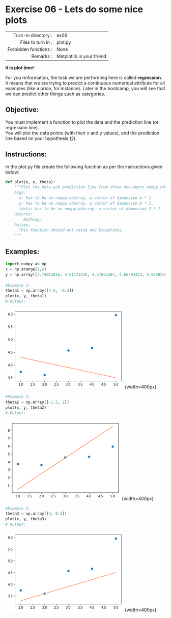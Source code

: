 # Exercise 06 - Lets do some nice plots

|                       |                           |
| --------------------: | ------------------------- |
|   Turn-in directory : | ex06                      |
|    Files to turn in : | plot.py                   |
| Forbidden functions : | None                      |
|             Remarks : | Matplotlib is your friend |


**It is plot time!**

For you rinformation, the task we are performing here is called **regression**. It means that we are trying to predict a continuous numerical attribute for all examples (like a price, for instance). Later in the bootcamp, you will see that we can predict other things such as categories.


## Objective:
You must implement a function to plot the data and the prediction line (or regression line).  
You will plot the data points (with their x and y values), and the prediction line based on your hypothesis ($\hat{y}$).


## Instructions:
In the plot.py file create the following function as per the instructions given below:
```python
def plot(x, y, theta):
    """Plot the data and prediction line from three non-empty numpy.ndarray.
    Args:
      x: has to be an numpy.ndarray, a vector of dimension m * 1.
      y: has to be an numpy.ndarray, a vector of dimension m * 1.
      theta: has to be an numpy.ndarray, a vector of dimension 2 * 1.
    Returns:
        Nothing.
    Raises:
      This function should not raise any Exceptions.
    """
```

## Examples:
```python
import numpy as np
x = np.arange(1,6)
y = np.array([3.74013816, 3.61473236, 4.57655287, 4.66793434, 5.95585554])

#Example 1:
theta1 = np.array([4.5, -0.2])
plot(x, y, theta1)
# Output:
```
![titre](../assets/plot1.png){width=400px}

```python
#Example 2:
theta2 = np.array([-1.5, 2])
plot(x, y, theta2)
# Output:
```
![titre](../assets/plot2.png){width=400px}

```python
#Example 3:
theta3 = np.array([3, 0.3])
plot(x, y, theta3)
# Output:
```
![titre](../assets/plot3.png){width=400px}